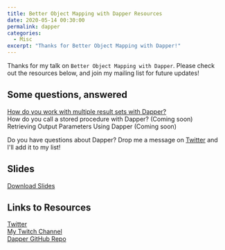 ```yaml
---
title: Better Object Mapping with Dapper Resources
date: 2020-05-14 00:30:00
permalink: dapper
categories:
  - Misc
excerpt: "Thanks for Better Object Mapping with Dapper!"
---
```


Thanks for my talk on `Better Object Mapping with Dapper`.  Please check out the resources below, and join my mailing list for future updates!

## Some questions, answered

[How do you work with multiple result sets with Dapper?](/dapper-stored-procedures)  
How do you call a stored procedure with Dapper? (Coming soon)  
Retrieving Output Parameters Using Dapper (Coming soon)  


Do you have questions about Dapper?  Drop me a message on [Twitter](https://twitter.com/1kevgriff) and I'll add it to my list!  

## Slides

[Download Slides](/pdfs/BetterObjectMappingInDotNetWithDapper_20200514.pdf)

## Links to Resources

[Twitter](https://twitter.com/1kevgriff)  
[My Twitch Channel](https://www.twitch.tv/1kevgriff)  
[Dapper GitHub Repo](https://github.com/DapperLib/Dapper)  

